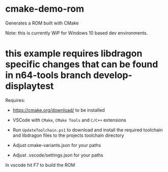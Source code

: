 # cmake-demo-rom
Generates a ROM built with CMake

Note: this is currently WiP for Windows 10 based dev environments.

# this example requires libdragon specific changes that can be found in n64-tools branch develop-displaytest

Requires:
* https://cmake.org/download/ to be installed
* VSCode with `CMake`, `CMake Tools` and `C/C++` extensions

* Run `UpdateToolchain.ps1` to download and install the required toolchain and libdragon files to the projects toolchain directory
* Adjust cmake-variants.json for your paths
* Adjust .vscode/settings.json for your paths

In vscode hit F7 to build the ROM
